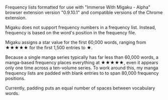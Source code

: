 Frequency lists formatted for use with "Immerse With Migaku - Alpha" browser extension version "0.9.10.1" and compatible versions of the Chrome extension.

Migaku does not support frequency numbers in a frequency list.  Instead, frequency is based on the word's position in the frequency file.

Migaku assigns a star value for the first 60,000 words, ranging from ★★★★★ for the first 1,500 entries to ★.

Because a single manga series typically has far less than 60,000 words, a manga-based frequency places everything at ★★★★★, even it appears only one time across a ten-volume series.  To work around this, my manga frequency lists are padded with blank entries to to span 80,000 frequency positions.

Currently, padding puts an equal number of spaces between vocabulary words.
